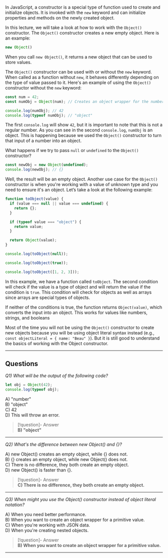 In JavaScript, a constructor is a special type of function used to create and initialize objects. It is invoked with the `new` keyword and can initialize properties and methods on the newly created object.

In this lecture, we will take a look at how to work with the `Object()` constructor. The `Object()` constructor creates a new empty object. Here is an example:

```js
new Object()
```

When you call `new Object()`, it returns a new object that can be used to store values.

The `Object()` constructor can be used with or without the `new` keyword. When called as a function without `new`, it behaves differently depending on the type of value passed to it. Here's an example of using the `Object()` constructor without the `new` keyword:

```js
const num = 42;
const numObj = Object(num); // Creates an object wrapper for the number

console.log(numObj); // 42
console.log(typeof numObj); // "object"
```

The first `console.log` will show `42`, but it is important to note that this is not a regular number. As you can see in the second `console.log`, `numObj` is an object. This is happening because we used the `Object()` constructor to turn that input of a number into an object.

What happens if we try to pass `null` or `undefined` to the `Object()` constructor?

```js
const newObj = new Object(undefined);
console.log(newObj); // {}
```

Well, the result will be an empty object. Another use case for the `Object()` constructor is when you're working with a value of unknown type and you need to ensure it's an object. Let’s take a look at the following example:

```js
function toObject(value) {
  if (value === null || value === undefined) {
    return {};
  }

  if (typeof value === "object") {
    return value;
  }

  return Object(value);
}

console.log(toObject(null));

console.log(toObject(true));

console.log(toObject([1, 2, 3]));
```

In this example, we have a function called `toObject`. The second condition will check if the value is a type of object and will return the value if the condition is `true`. This condition will check for objects as well as arrays since arrays are special types of objects.

If neither of the conditions is true, the function returns `Object(value)`, which converts the input into an object. This works for values like numbers, strings, and booleans

Most of the time you will not be using the `Object()` constructor to create new objects because you will be using object literal syntax instead (e.g., `const objectLiteral = { name: "Beau" }`). But it is still good to understand the basics of working with the Object constructor.

---
## Questions

*Q1) What will be the output of the following code?*

```js
let obj = Object(42);  
console.log(typeof obj);
```

A) "number"  
B) "object"  
C) 42  
D) This will throw an error.  

> [!question]- Answer  
> **B) "object"**

---

*Q2) What's the difference between new Object() and {}?*

A) new Object() creates an empty object, while {} does not.  
B) {} creates an empty object, while new Object() does not.  
C) There is no difference, they both create an empty object.  
D) new Object() is faster than {}.  

> [!question]- Answer  
> **C) There is no difference, they both create an empty object.**

---

*Q3) When might you use the Object() constructor instead of object literal notation?*

A) When you need better performance.  
B) When you want to create an object wrapper for a primitive value.  
C) When you're working with JSON data.  
D) When you're creating nested objects.  

> [!question]- Answer  
> **B) When you want to create an object wrapper for a primitive value.**

---